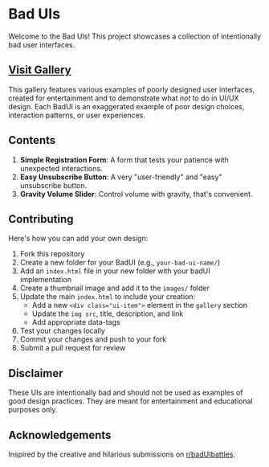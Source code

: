 # Bad UIs

Welcome to the Bad UIs! This project showcases a collection of intentionally bad user interfaces.

## [Visit Gallery](https://swatishchoudhury.github.io/BadUI) 

This gallery features various examples of poorly designed user interfaces, created for entertainment and to  demonstrate what *not* to do in UI/UX design. Each BadUI is an exaggerated example of poor design choices, interaction patterns, or user experiences.


## Contents

1. **Simple Registration Form**: A form that tests your patience with unexpected interactions.
2. **Easy Unsubscribe Button**: A very "user-friendly" and "easy" unsubscribe button.
3. **Gravity Volume Slider**: Control volume with gravity, that's convenient.


## Contributing

Here's how you can add your own design:

1. Fork this repository
2. Create a new folder for your BadUI (e.g., `your-bad-ui-name/`)
3. Add an `index.html` file in your new folder with your badUI implementation
4. Create a thumbnail image and add it to the `images/` folder
5. Update the main `index.html` to include your creation:
   - Add a new `<div class="ui-item">` element in the `gallery` section
   - Update the `img src`, title, description, and link
   - Add appropriate data-tags
6. Test your changes locally
7. Commit your changes and push to your fork
8. Submit a pull request for review

## Disclaimer

These UIs are intentionally bad and should not be used as examples of good design practices. They are meant for entertainment and educational purposes only.

## Acknowledgements

Inspired by the creative and hilarious submissions on [r/badUIbattles](https://www.reddit.com/r/badUIbattles/).